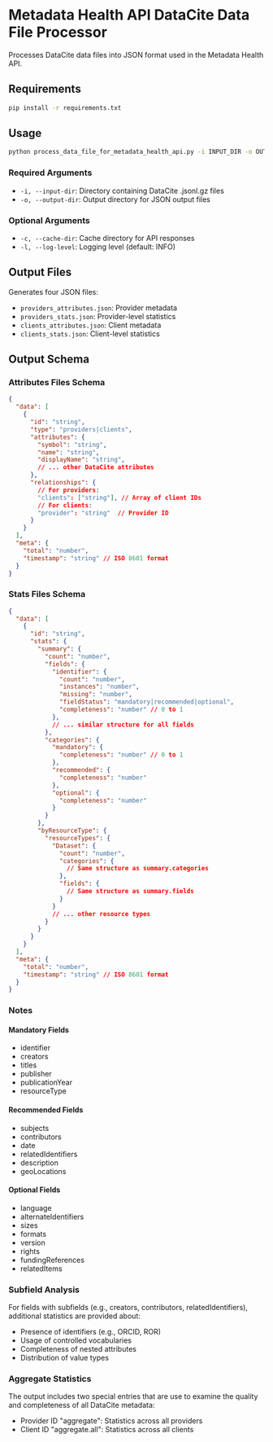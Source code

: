 # Metadata Health API DataCite Data File Processor

Processes DataCite data files into JSON format used in the Metadata Health API.

## Requirements
```bash
pip install -r requirements.txt
```

## Usage
```bash
python process_data_file_for_metadata_health_api.py -i INPUT_DIR -o OUTPUT_DIR [options]
```

### Required Arguments
- `-i, --input-dir`: Directory containing DataCite .jsonl.gz files
- `-o, --output-dir`: Output directory for JSON output files

### Optional Arguments
- `-c, --cache-dir`: Cache directory for API responses
- `-l, --log-level`: Logging level (default: INFO)

## Output Files
Generates four JSON files:
- `providers_attributes.json`: Provider metadata
- `providers_stats.json`: Provider-level statistics
- `clients_attributes.json`: Client metadata
- `clients_stats.json`: Client-level statistics

## Output Schema

### Attributes Files Schema
```json
{
  "data": [
    {
      "id": "string",
      "type": "providers|clients",
      "attributes": {
        "symbol": "string",
        "name": "string",
        "displayName": "string",
        // ... other DataCite attributes
      },
      "relationships": {
        // For providers:
        "clients": ["string"], // Array of client IDs
        // For clients:
        "provider": "string"  // Provider ID
      }
    }
  ],
  "meta": {
    "total": "number",
    "timestamp": "string" // ISO 8601 format
  }
}
```

### Stats Files Schema
```json
{
  "data": [
    {
      "id": "string",
      "stats": {
        "summary": {
          "count": "number",
          "fields": {
            "identifier": {
              "count": "number",
              "instances": "number",
              "missing": "number",
              "fieldStatus": "mandatory|recommended|optional",
              "completeness": "number" // 0 to 1
            },
            // ... similar structure for all fields
          },
          "categories": {
            "mandatory": {
              "completeness": "number" // 0 to 1
            },
            "recommended": {
              "completeness": "number"
            },
            "optional": {
              "completeness": "number"
            }
          }
        },
        "byResourceType": {
          "resourceTypes": {
            "Dataset": {
              "count": "number",
              "categories": {
                // Same structure as summary.categories
              },
              "fields": {
                // Same structure as summary.fields
              }
            }
            // ... other resource types
          }
        }
      }
    }
  ],
  "meta": {
    "total": "number",
    "timestamp": "string" // ISO 8601 format
  }
}
```

### Notes

#### Mandatory Fields
- identifier
- creators
- titles
- publisher
- publicationYear
- resourceType

#### Recommended Fields
- subjects
- contributors
- date
- relatedIdentifiers
- description
- geoLocations

#### Optional Fields
- language
- alternateIdentifiers
- sizes
- formats
- version
- rights
- fundingReferences
- relatedItems

### Subfield Analysis
For fields with subfields (e.g., creators, contributors, relatedIdentifiers), additional statistics are provided about:
- Presence of identifiers (e.g., ORCID, ROR)
- Usage of controlled vocabularies
- Completeness of nested attributes
- Distribution of value types

### Aggregate Statistics
The output includes two special entries that are use to examine the quality and completeness of all DataCite metadata:
- Provider ID "aggregate": Statistics across all providers
- Client ID "aggregate.all": Statistics across all clients